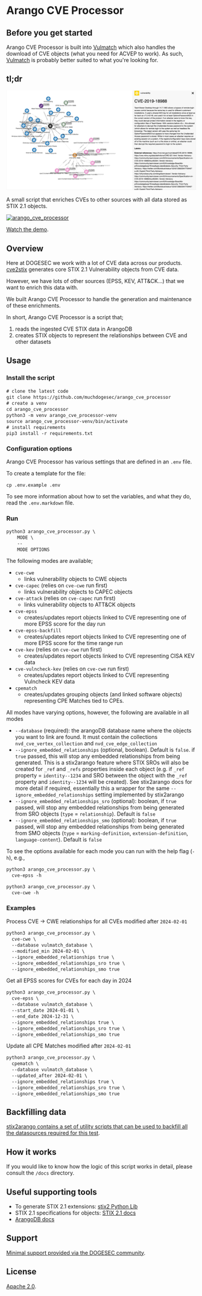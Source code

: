 # Arango CVE Processor

## Before you get started

Arango CVE Processor is built into [Vulmatch](https://github.com/muchdogesec/vulmatch) which also handles the download of CVE objects (what you need for ACVEP to work). As such, [Vulmatch](https://github.com/muchdogesec/vulmatch) is probably better suited to what you're looking for.

## tl;dr

![](docs/arango_cve_processor.png)

A small script that enriches CVEs to other sources with all data stored as STIX 2.1 objects.

[![arango_cve_processor](https://img.youtube.com/vi/J_LbAzoUpd4/0.jpg)](https://www.youtube.com/watch?v=J_LbAzoUpd4)

[Watch the demo](https://www.youtube.com/watch?v=J_LbAzoUpd4).

## Overview

Here at DOGESEC we work with a lot of CVE data across our products. [cve2stix](https://github.com/muchdogesec/cve2stix) generates core STIX 2.1 Vulnerability objects from CVE data.

However, we have lots of other sources (EPSS, KEV, ATT&CK...) that we want to enrich this data with.

We built Arango CVE Processor to handle the generation and maintenance of these enrichments.

In short, Arango CVE Processor is a script that;

1. reads the ingested CVE STIX data in ArangoDB
2. creates STIX objects to represent the relationships between CVE and other datasets

## Usage

### Install the script

```shell
# clone the latest code
git clone https://github.com/muchdogesec/arango_cve_processor
# create a venv
cd arango_cve_processor
python3 -m venv arango_cve_processor-venv
source arango_cve_processor-venv/bin/activate
# install requirements
pip3 install -r requirements.txt
````

### Configuration options

Arango CVE Processor has various settings that are defined in an `.env` file.

To create a template for the file:

```shell
cp .env.example .env
```

To see more information about how to set the variables, and what they do, read the `.env.markdown` file.

### Run

```shell
python3 arango_cve_processor.py \
    MODE \
    --
    MODE OPTIONS
```

The following modes are available;

* `cve-cwe`
  * links vulnerability objects to CWE objects
* `cve-capec` (relies on `cve-cwe` run first)
  * links vulnerability objects to CAPEC objects
* `cve-attack` (relies on `cve-capec` run first)
  * links vulnerability objects to ATT&CK objects
* `cve-epss`
  * creates/updates report objects linked to CVE representing one of more EPSS score for the day run
* `cve-epss-backfill`
  * creates/updates report objects linked to CVE representing one of more EPSS score for the time range run
* `cve-kev` (relies on `cve-cwe` run first)
  * creates/updates report objects linked to CVE representing CISA KEV data
* `cve-vulncheck-kev` (relies on `cve-cwe` run first)
  * creates/updates report objects linked to CVE representing Vulncheck KEV data
* `cpematch`
  * creates/updates grouping objects (and linked software objects) representing CPE Matches tied to CPEs.

All modes have varying options, however, the following are available in all modes

* `--database` (required): the arangoDB database name where the objects you want to link are found. It must contain the collections `nvd_cve_vertex_collection` and `nvd_cve_edge_collection`
* `--ignore_embedded_relationships` (optional, boolean). Default is `false`. if `true` passed, this will stop any embedded relationships from being generated. This is a stix2arango feature where STIX SROs will also be created for `_ref` and `_refs` properties inside each object (e.g. if `_ref` property = `identity--1234` and SRO between the object with the `_ref` property and `identity--1234` will be created). See stix2arango docs for more detail if required, essentially this a wrapper for the same `--ignore_embedded_relationships` setting implemented by stix2arango
* `--ignore_embedded_relationships_sro` (optional): boolean, if `true` passed, will stop any embedded relationships from being generated from SRO objects (`type` = `relationship`). Default is `false`
* `--ignore_embedded_relationships_smo` (optional): boolean, if `true` passed, will stop any embedded relationships from being generated from SMO objects (`type` = `marking-definition`, `extension-definition`, `language-content`). Default is `false`

To see the options available for each mode you can run with the help flag (`-h`), e.g.,

```shell
python3 arango_cve_processor.py \
  cve-epss -h
```

```shell
python3 arango_cve_processor.py \
  cve-cwe -h
```

### Examples

Process CVE -> CWE relationships for all CVEs modified after `2024-02-01`

```shell
python3 arango_cve_processor.py \
  cve-cwe \
  --database vulmatch_database \
  --modified_min 2024-02-01 \
  --ignore_embedded_relationships true \
  --ignore_embedded_relationships_sro true \
  --ignore_embedded_relationships_smo true
```

Get all EPSS scores for CVEs for each day in 2024

```shell
python3 arango_cve_processor.py \
  cve-epss \
  --database vulmatch_database \
  --start_date 2024-01-01 \
  --end_date 2024-12-31 \
  --ignore_embedded_relationships true \
  --ignore_embedded_relationships_sro true \
  --ignore_embedded_relationships_smo true
```

Update all CPE Matches modified after `2024-02-01`

```shell
python3 arango_cve_processor.py \
  cpematch \
  --database vulmatch_database \
  --updated_after 2024-02-01 \
  --ignore_embedded_relationships true \
  --ignore_embedded_relationships_sro true \
  --ignore_embedded_relationships_smo true
```

## Backfilling data

[stix2arango contains a set of utility scripts that can be used to backfill all the datasources required for this test](https://github.com/muchdogesec/stix2arango/tree/main/utilities).

## How it works

If you would like to know how the logic of this script works in detail, please consult the `/docs` directory.

## Useful supporting tools

* To generate STIX 2.1 extensions: [stix2 Python Lib](https://stix2.readthedocs.io/en/latest/)
* STIX 2.1 specifications for objects: [STIX 2.1 docs](https://docs.oasis-open.org/cti/stix/v2.1/stix-v2.1.html)
* [ArangoDB docs](https://www.arangodb.com/docs/stable/)

## Support

[Minimal support provided via the DOGESEC community](https://community.dogesec.com/).

## License

[Apache 2.0](/LICENSE).